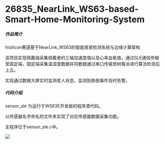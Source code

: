 # 26835_NearLink_WS63-based-Smart-Home-Monitoring-System

##### 作品简介

hisilicon赛道基于NearLink_WS63的智能居家检测系统与边缘计算架构

该项目实现佩戴端采集佩戴者的三轴加速度值以及心率血氧值，通过SLE通信传输至固定端，固定端采集温湿度数据并将数据通过串口传输至树莓派进行算法检测后上云。

实现通过数据大屏实时监测老人状态，监测到跌倒事件及时告警。

##### 代码介绍

sensor_sle 为运行于WS63E开发板的程序源代码。

以传感器名字命名的文件夹实现了对应传感器数据采集功能。

主程序位于sensor_sle.c中。

![](C:\Users\Administrator\AppData\Roaming\marktext\images\2025-07-12-16-27-44-image.png)
